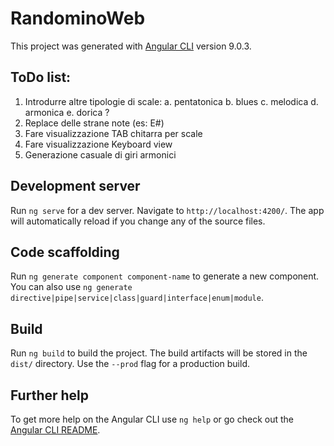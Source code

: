 # RandominoWeb

This project was generated with [Angular CLI](https://github.com/angular/angular-cli) version 9.0.3.

## ToDo list:
1. Introdurre altre tipologie di scale:
    a. pentatonica
    b. blues
    c. melodica
    d. armonica
    e. dorica ?
2. Replace delle strane note (es: E#)    
3. Fare visualizzazione TAB chitarra per scale
4. Fare visualizzazione Keyboard view
5. Generazione casuale di giri armonici

## Development server

Run `ng serve` for a dev server. Navigate to `http://localhost:4200/`. The app will automatically reload if you change any of the source files.

## Code scaffolding

Run `ng generate component component-name` to generate a new component. You can also use `ng generate directive|pipe|service|class|guard|interface|enum|module`.

## Build

Run `ng build` to build the project. The build artifacts will be stored in the `dist/` directory. Use the `--prod` flag for a production build.

## Further help

To get more help on the Angular CLI use `ng help` or go check out the [Angular CLI README](https://github.com/angular/angular-cli/blob/master/README.md).
